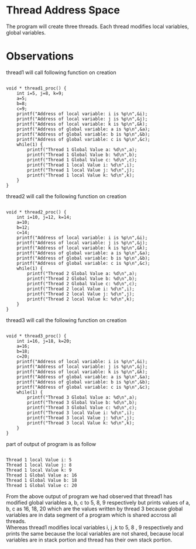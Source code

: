 # Thread Address Space

The program will create three threads. Each thread modifies local variables, global variables.

# Observations

thread1 will call following function on creation

```{c}

void * thread1_proc() {
    int i=5, j=8, k=9;
    a=5;
    b=8;
    c=9;
    printf("Address of local variable: i is %p\n",&i);
    printf("Address of local variable: j is %p\n",&j);
    printf("Address of local variable: k is %p\n",&k);
    printf("Address of global variable: a is %p\n",&a);
    printf("Address of global variable: b is %p\n",&b);
    printf("Address of global variable: c is %p\n",&c);
    while(1) {
        printf("Thread 1 Global Value a: %d\n",a);
        printf("Thread 1 Global Value b: %d\n",b);
        printf("Thread 1 Global Value c: %d\n",c);
        printf("Thread 1 local Value i: %d\n",i);
        printf("Thread 1 local Value j: %d\n",j);
        printf("Thread 1 local Value k: %d\n",k);
    }
}

```

thread2 will call the following function on creation

```{c}

void * thread2_proc() {
    int i=10, j=12, k=14;   
    a=10;
    b=12;
    c=14;
    printf("Address of local variable: i is %p\n",&i);
    printf("Address of local variable: j is %p\n",&j);
    printf("Address of local variable: k is %p\n",&k);
    printf("Address of global variable: a is %p\n",&a);
    printf("Address of global variable: b is %p\n",&b);
    printf("Address of global variable: c is %p\n",&c);
    while(1) {
        printf("Thread 2 Global Value a: %d\n",a);
        printf("Thread 2 Global Value b: %d\n",b);
        printf("Thread 2 Global Value c: %d\n",c);
        printf("Thread 2 local Value i: %d\n",i);
        printf("Thread 2 local Value j: %d\n",j);
        printf("Thread 2 local Value k: %d\n",k);
    }
}

```

thread3 will call the following function on creation

```{c}

void * thread3_proc() {
    int i=16, j=18, k=20;    
    a=16;
    b=18;
    c=20;
    printf("Address of local variable: i is %p\n",&i);
    printf("Address of local variable: j is %p\n",&j);
    printf("Address of local variable: k is %p\n",&k);
    printf("Address of global variable: a is %p\n",&a);
    printf("Address of global variable: b is %p\n",&b);
    printf("Address of global variable: c is %p\n",&c);
    while(1) {
        printf("Thread 3 Global Value a: %d\n",a);
        printf("Thread 3 Global Value b: %d\n",b);
        printf("Thread 3 Global Value c: %d\n",c);
        printf("Thread 3 local Value i: %d\n",i);
        printf("Thread 3 local Value j: %d\n",j);
        printf("Thread 3 local Value k: %d\n",k);
    }
}

```

part of output of program is as follow

```{sh}

Thread 1 local Value i: 5
Thread 1 local Value j: 8
Thread 1 local Value k: 9
Thread 1 Global Value a: 16
Thread 1 Global Value b: 18
Thread 1 Global Value c: 20

```

From the above output of program we had observed that thread1 has modified global variables a, b, c to 5, 8, 9 respectively but prints values of a, b, c as 16, 18, 20 which are the values written by thread 3 because global variables are in data segment of a program which is shared accross all threads.<br>
Whereas thread1 modifies local variables i, j ,k to 5, 8 , 9 respectively and prints the same because the local variables are not shared, because local variables are in stack portion and thread has their own stack portion.